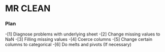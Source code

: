 # MR CLEAN


### Plan
-[1] Diagnose problems with underlying sheet
-[2] Change missing values to NaN
-[3] Filling missing values
-[4] Coerce columns
-[5] Change certain columns to categorical
-[6] Do melts and pivots (If necessary)